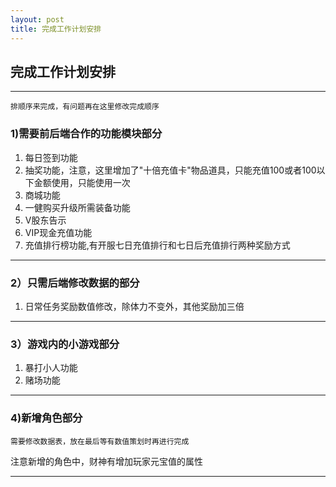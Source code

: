 ```yaml
---
layout: post
title: 完成工作计划安排
---
```


## 完成工作计划安排
----------------------

```
排顺序来完成，有问题再在这里修改完成顺序
```
### 1)需要前后端合作的功能模块部分
1. 每日签到功能
2. 抽奖功能，注意，这里增加了"十倍充值卡"物品道具，只能充值100或者100以下金额使用，只能使用一次
3. 商城功能
4. 一健购买升级所需装备功能
5. V股东告示
6. VIP现金充值功能
7. 充值排行榜功能,有开服七日充值排行和七日后充值排行两种奖励方式

-------------------
### 2）只需后端修改数据的部分


1. 日常任务奖励数值修改，除体力不变外，其他奖励加三倍

------------------
### 3）游戏内的小游戏部分


1. 暴打小人功能
2. 赌场功能
---------------------
### 4)新增角色部分

```
需要修改数据表，放在最后等有数值策划时再进行完成
```
注意新增的角色中，财神有增加玩家元宝值的属性

----------------------


